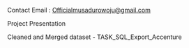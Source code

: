 Contact Email : Officialmusadurowoju@gmail.com

Project Presentation

Cleaned and Merged dataset - TASK_SQL_Export_Accenture



